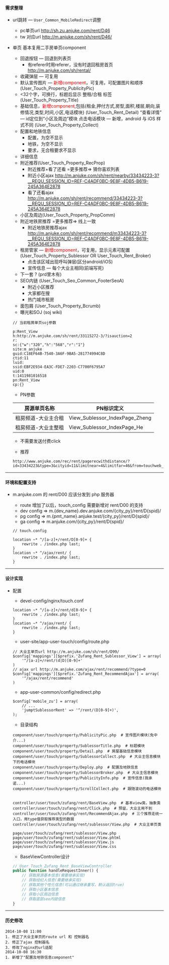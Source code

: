 #### 需求整理

* url跳转 — `User_Common_MobileRedirect`调整
    * pc单页url http://sh.zu.anjuke.com/rent/D46
    * tw 对应url http://m.anjuke.com/sh/rent/D46/

* 单页
    基本复用二手房单页component
    * 回退按钮 — 回退到列表页
        * 有referer时用referer，没有时退回租房首页 http://m.anjuke.com/sh/rental/
    * 收藏弹层 — 可复用
    * 默认宣传图片 — <span style="color:red">新增component</span>，可复用，可配置图片和顺序 (User_Touch_Property_PublicityPic)
    * <32个字，可换行，标题后显示 整租/合租 标签 (User_Touch_Property_Title)
    * 基础信息，<span style="color:red">新增component</span>,包括{租金,押付方式,房型,面积,楼层,朝向,装修情况,类型,时间,小区,电话模块} (User_Touch_Rent_Detail)
        “查看详情” — id定位到“小区及周边”模块
        点击电话模块 — 新增，android 与 iOS 样式不同 (User_Touch_Property_Collect)
    * 配置和地铁信息
        * 配置，为空不显示
        * 地铁，为空不显示
        * 要求，无合租要求不显示
    * 详细信息
    * 附近推荐(User_Touch_Property_RecProp)
        * 附近推荐+看了还看 =更多推荐=> 猜你喜欢列表
        * 附近小区ajax http://m.anjuke.com/sh/rent/nearby/33434223-3?__REQU_SESSION_ID=REF-C4ADF0BC-9E8F-4DB5-B619-245A364E2878
        * 看了还看ajax http://m.anjuke.com/sh/rent/recommend/33434223-3?__REQU_SESSION_ID=REF-C4ADF0BC-9E8F-4DB5-B619-245A364E2878
    * 小区及周边(User_Touch_Property_PropComm)
    * 附近地铁房推荐 =更多推荐=> 线上一致
        * 附近地铁房推荐ajax http://m.anjuke.com/sh/rent/recommend/m33434223-3?__REQU_SESSION_ID=REF-C4ADF0BC-9E8F-4DB5-B619-245A364E2878
    * 租房管家 — <span style="color:red">新增component</span>，可复用，显示元素可配置(User_Touch_Property_Sublessor OR User_Touch_Rent_Broker)
        * 点击该区域出现呼叫弹层(区分android/iOS)
        * 宣传信息 — 每个大业主相同(前端写死)
    * 下一套 ? (prd里木有)
    * SEO内链 (User_Touch_Seo_Common_FooterSeoA)
        * 附近小区推荐
        * 大家都在搜
        * 热门城市租房
    * 面包屑 (User_Touch_Property_Bcrumb)
    * 曝光和SOJ (soj wiki)

    ```
    // 当前租房单页soj参数
    
    p:Rent_View
    h:http://m.anjuke.com/sh/rent/33115272-3/?isauction=2
    r:
    sc:{"w":"320","h":"568","r":"1"}
    site:m_anjuke
    guid:C18EF64B-7540-3A6F-9BA5-281774994C8D
    ctid:11
    luid:
    ssid:EBF2E934-EA3C-FDE7-2203-C7700F6795A7
    uid:0
    t:1411981016518
    pn:Rent_View
    cp:{}
    ```

    * PN参数

    房源单页名称 | PN标识定义                                      
    --- | ---
    租房频道-大业主合租 | View_Sublessor_IndexPage_Zheng
    租房频道-大业主整租 | View_Sublessor_IndexPage_He


    * 不需要发送付费click
    
    * 推荐

    ```
    http://www.anjuke.com/rec/rent/pagerecwithdistance/?id=33434223&type=3&cityid=11&limitnear=4&limitfar=46&from=touchweb_rent_page&from_module=touch_web
    ```

---
#### 环境和配置支持
* m.anjuke.com 的 rent/D00 应该分发到 php 服务器
    * route 增加了以后，touch_config 需要新增对 rent/D00 的支持
    * dev config => m.{dev_name}.dev.anjuke.com/{city_py}/rent/D{spid}/
    * pg config => m.{pmt_name}.anjuke.test/{city_py}/rent/D{spid}/
    * ga config => m.anjuke.com/{city_py}/rent/D{spid}/

    ```
    // touch.config
    
    location ~* ^/[a-z]+/rent/D[0-9]+ {
        rewrite . /index.php last;
    }
    location ~* ^/ajax/rent/ {
        rewrite . /index.php last;
    }
    ```

---
#### 设计实现

* 配置

    * devel-config/nginx/touch.conf

    ```
    location ~* ^/[a-z]+/rent/d[0-9]+ {
        rewrite . /index.php last;
    }
    location ~* ^/ajax/rent/ {
        rewrite . /index.php last;
    }
    ```

    * user-site/app-user-touch/config/route.php

    ```
    // 大业主单页url http://m.anjuke.com/sh/rent/D99/
    $config['mappings'][$prefix.'Zufang_Rent_Sublessor_View'] = array(
        '^/[a-z]+/rent/(d|D)[0-9]+'
    )
    // ajax url http://m.anjuke.com/ajax/rent/recommend/?type=0
    $config['mappings'][$prefix.'Zufang_Rent_RecommendAjax'] = array(
        '^/ajax/rent/recommend'
    )
    ```

    * app-user-common/config/redirect.php

    ```
    $config['mobile_zu'] = array(
        // ...
        'jumptSublessorRent' => '^/rent/(D[0-9]+)',
    );
    ```

    * 目录结构

    ```
    component/user/touch/property/PublicityPic.php  # 宣传图片模块(免中介...)
    component/user/touch/property/SublessorTitle.php  # 标题模块
    component/user/touch/property/Detail.php  # 房屋基础信息模块
    component/user/touch/property/SublessorCollect.php  # 大业主信息模块下的电话模块
    component/user/touch/property/Deploy.php  # 配置及地铁信息
    component/user/touch/property/SublessorBroker.php  # 大业主信息模块
    component/user/touch/property/PublicityInfo.php  # 宣传信息(我承诺...)
    component/user/touch/property/ScrollCollect.php  # 跟随滚动的电话模块
    

    controller/user/touch/zufang/rent/BaseView.php  # 基本view类，抽象类
    controller/user/touch/zufang/rent/Click.php  # 预留，大业主用不到
    controller/user/touch/zufang/rent/RecommendAjax.php  # 三个推荐走统一入口，用type值获取推荐类型的数据
    controller/user/touch/zufang/rent/sublessor/View.php  # 大业主单页类

    page/user/touch/zufang/rent/sublessor/View.php
    page/user/touch/zufang/rent/sublessor/View.phtml
    page/user/touch/zufang/rent/sublessor/View.js
    page/user/touch/zufang/rent/sublessor/View.css
    ```

    * BaseViewController设计

    ```php
    // User_Touch_Zufang_Rent_BaseViewController
    public function handleRequestInner() {
        // 获取房源基本信息(需要继承实现)
        // 获取经纪人信息(需要继承实现)
        // 获取其他个性化信息(可以通过继承重写，默认返回true)
        // 获取小区基本信息
        // 获取小区周边信息
        // 获取底部seo内链信息
    }
    ```

---
#### 历史修改
```
2014-10-08 11:00
1. 修正了大业主单页的route url 和 控制器名
2. 修正了ajax 控制器名
3. 修改了nginx的url适配
2014-10-08 16:30
1. 新增了"配置及地铁信息component"
```